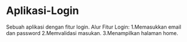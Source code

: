 # Aplikasi-Login
Sebuah aplikasi dengan fitur login.
Alur Fitur Login:
1.Memasukkan email dan password
2.Memvalidasi masukan.
3.Menampilkan halaman home.
